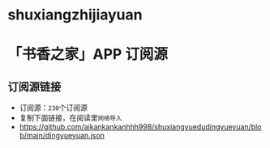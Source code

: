# shuxiangzhijiayuan

# **「书香之家」APP 订阅源** 

## 订阅源链接

- 订阅源：`230`个订阅源
- 复制下面链接，在阅读里`网络导入`
- https://github.com/aikankankanhhh998/shuxiangyuedudingyueyuan/blob/main/dingyueyuan.json

